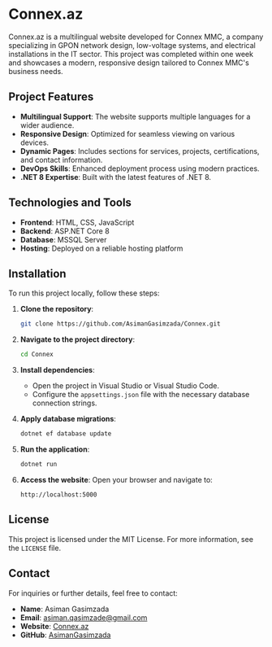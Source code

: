 # Connex.az

Connex.az is a multilingual website developed for Connex MMC, a company specializing in GPON network design, low-voltage systems, and electrical installations in the IT sector. This project was completed within one week and showcases a modern, responsive design tailored to Connex MMC's business needs.

## Project Features
- **Multilingual Support**: The website supports multiple languages for a wider audience.
- **Responsive Design**: Optimized for seamless viewing on various devices.
- **Dynamic Pages**: Includes sections for services, projects, certifications, and contact information.
- **DevOps Skills**: Enhanced deployment process using modern practices.
- **.NET 8 Expertise**: Built with the latest features of .NET 8.

## Technologies and Tools
- **Frontend**: HTML, CSS, JavaScript
- **Backend**: ASP.NET Core 8
- **Database**: MSSQL Server
- **Hosting**: Deployed on a reliable hosting platform

## Installation
To run this project locally, follow these steps:

1. **Clone the repository**:
   ```bash
   git clone https://github.com/AsimanGasimzada/Connex.git
   ```

2. **Navigate to the project directory**:
   ```bash
   cd Connex
   ```

3. **Install dependencies**:
   - Open the project in Visual Studio or Visual Studio Code.
   - Configure the `appsettings.json` file with the necessary database connection strings.

4. **Apply database migrations**:
   ```bash
   dotnet ef database update
   ```

5. **Run the application**:
   ```bash
   dotnet run
   ```

6. **Access the website**:
   Open your browser and navigate to:
   ```
   http://localhost:5000
   ```

## License
This project is licensed under the MIT License. For more information, see the `LICENSE` file.

## Contact
For inquiries or further details, feel free to contact:
- **Name**: Asiman Gasimzada
- **Email**: asiman.qasimzade@gmail.com
- **Website**: [Connex.az](https://connex.az)
- **GitHub**: [AsimanGasimzada](https://github.com/AsimanGasimzada)
